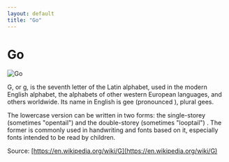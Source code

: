 ```yaml
---
layout: default
title: "Go"
---
```


# Go

![Go](https://www.tiobe.com/wp-content/themes/tiobe/tiobe-index/images/Go.png)

G, or g, is the seventh letter of the Latin alphabet, used in the modern English alphabet, the alphabets of other western European languages, and others worldwide. Its name in English is gee (pronounced  ), plural gees.

The lowercase version can be written in two forms: the single-storey (sometimes "opentail")  and the double-storey (sometimes "looptail") . The former is commonly used in handwriting and fonts based on it, especially fonts intended to be read by children.





Source: [https://en.wikipedia.org/wiki/G](https://en.wikipedia.org/wiki/G)

